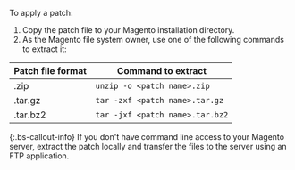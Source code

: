 To apply a patch:

1. Copy the patch file to your Magento installation directory.
1. As the Magento file system owner, use one of the following commands to extract it:

| Patch file format | Command to extract              |
| ----------------- | ------------------------------- |
| .zip              | `unzip -o <patch name>.zip`     |
| .tar.gz           | `tar -zxf <patch name>.tar.gz`  |
| .tar.bz2          | `tar -jxf <patch name>.tar.bz2` |

{:.bs-callout-info}
If you don't have command line access to your Magento server, extract the patch locally and transfer the files to the server using an FTP application.
